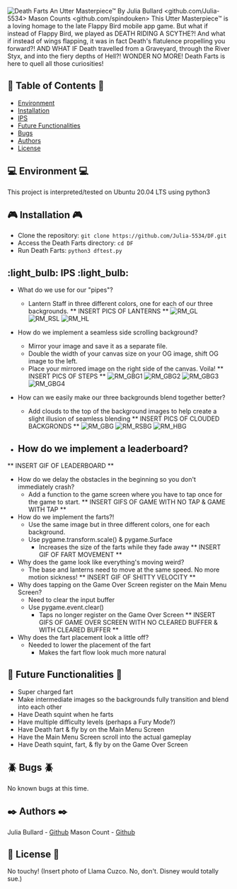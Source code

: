 ![Death Farts](https://github.com/Julia-5534/DF_NEAT/RM_imgs/DFLogo.png)
An Utter Masterpiece&trade; By
Julia Bullard <github.com/Julia-5534>
Mason Counts <github.com/spindouken>
This Utter Masterpiece&trade; is a loving homage to the late Flappy Bird mobile app game.
But what if instead of Flappy Bird, we played as DEATH RIDING A SCYTHE?!
And what if instead of wings flapping, it was in fact Death's flatulence propelling you forward?!
AND WHAT IF Death travelled from a Graveyard, through the River Styx, and into the fiery depths of Hell?!
WONDER NO MORE! Death Farts is here to quell all those curiosities!

## :book: Table of Contents :book:
* [Environment](#environment)
* [Installation](#installation)
* [IPS](#IPS)
* [Future Functionalities](#future-functionalities)
* [Bugs](#bugs)
* [Authors](#authors)
* [License](#license)

## :computer: Environment :computer:
This project is interpreted/tested on Ubuntu 20.04 LTS using python3

## :video_game: Installation :video_game:
* Clone the repository: `git clone https://github.com/Julia-5534/DF.git`
* Access the Death Farts directory: `cd DF`
* Run Death Farts: `python3 dftest.py`

## :light_bulb: IPS :light_bulb:
- What do we use for our "pipes"?
    - Lantern Staff in three different colors, one for each of our three backgrounds.
** INSERT PICS OF LANTERNS **
![RM_GL](https://github.com/Julia-5534/DF/DF_NEAT/RM_imgs/RM_GL.png)
![RM_RSL](https://github.com/Julia-5534/DF/DF_NEAT/RM_imgs/RM_RSL.png)
![RM_HL](https://github.com/Julia-5534/DF/DF_NEAT/RM_imgs/RM_HL.png)

- How do we implement a seamless side scrolling background?
    - Mirror your image and save it as a separate file.
    - Double the width of your canvas size on your OG image, shift OG image to the left.
    - Place your mirrored image on the right side of the canvas. Voila!
** INSERT PICS OF STEPS **
![RM_GBG1](https://github.com/Julia-5534/DF/DF_NEAT/RM_imgs/RM_GBG1.png)
![RM_GBG2](https://github.com/Julia-5534/DF/DF_NEAT/RM_imgs/RM_GBG2.png)
![RM_GBG3](https://github.com/Julia-5534/DF/DF_NEAT/RM_imgs/RM_GBG3.png)
![RM_GBG4](https://github.com/Julia-5534/DF/DF_NEAT/RM_imgs/RM_GBG4.png)

- How can we easily make our three backgrounds blend together better?
    - Add clouds to the top of the background images to help create a slight illusion of seamless blending
** INSERT PICS OF CLOUDED BACKGRONDS **
![RM_GBG](https://github.com/Julia-5534/DF/DF_NEAT/RM_imgs/RM_GBG.png)
![RM_RSBG](https://github.com/Julia-5534/DF/DF_NEAT/RM_imgs/RM_RSBG.png)
![RM_HBG](https://github.com/Julia-5534/DF/DF_NEAT/RM_imgs/RM_HBG.png)

- How do we implement a leaderboard?
    -
** INSERT GIF OF LEADERBOARD **
- How do we delay the obstacles in the beginning so you don't immediately crash?
    - Add a function to the game screen where you have to tap once for the game to start.
** INSERT GIFS OF GAME WITH NO TAP & GAME WITH TAP **
- How do we implement the farts?!
    - Use the same image but in three different colors, one for each background.
    - Use pygame.transform.scale() & pygame.Surface
        - Increases the size of the farts while they fade away
** INSERT GIF OF FART MOVEMENT **
- Why does the game look like everything's moving weird?
    - The base and lanterns need to move at the same speed. No more motion sickness!
** INSERT GIF OF SHITTY VELOCITY **
- Why does tapping on the Game Over Screen register on the Main Menu Screen?
    - Need to clear the input buffer
    - Use pygame.event.clear()
        - Taps no longer register on the Game Over Screen
** INSERT GIFS OF GAME OVER SCREEN WITH NO CLEARED BUFFER & WITH CLEARED BUFFER **
- Why does the fart placement look a little off?
    - Needed to lower the placement of the fart
        - Makes the fart flow look much more natural

## :robot: Future Functionalities :robot:
- Super charged fart
- Make intermediate images so the backgrounds fully transition and blend into each other
- Have Death squint when he farts
- Have multiple difficulty levels (perhaps a Fury Mode?)
- Have Death fart & fly by on the Main Menu Screen
- Have the Main Menu Screen scroll into the actual gameplay
- Have Death squint, fart, & fly by on the Game Over Screen

## :beetle: Bugs :beetle:
No known bugs at this time.

## :black_nib: Authors :black_nib:
Julia Bullard - [Github](https://github.com/Julia-5534)
Mason Count - [Github](https://github.com/spindouken) 

## :scroll: License :scroll:
No touchy! (Insert photo of Llama Cuzco. No, don't. Disney would totally sue.)

